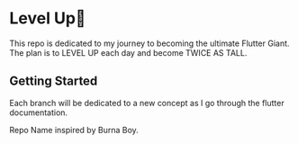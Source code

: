 # Level Up:gorilla:

This repo is dedicated to my journey to becoming the ultimate Flutter Giant.
The plan is to LEVEL UP each day and become TWICE AS TALL.

## Getting Started
Each branch will be dedicated to a new concept as I go through the flutter documentation.

Repo Name inspired by Burna Boy.



